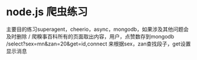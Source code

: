 # node.js 爬虫练习
主要目的练习superagent，cheerio，async，mongodb，如果涉及其他问题会及时删除
/ 爬糗事百科所有的页面取出内容，用户，点赞数存到mongodb
/select?sex=mn&zan=20&get=id,connect 来根据sex，zan查找段子，get设置显示消息
